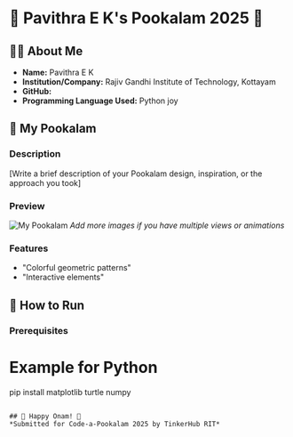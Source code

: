 
# 🌸 Pavithra E K's Pookalam 2025 🌸

## 👨‍💻 About Me
- **Name:** Pavithra E K 
- **Institution/Company:** Rajiv Gandhi Institute of Technology, Kottayam 
- **GitHub:** 
- **Programming Language Used:** Python joy

## 🎨 My Pookalam

### Description
[Write a brief description of your Pookalam design, inspiration, or the approach you took]

### Preview
![My Pookalam](output/pookalam-preview.png)
*Add more images if you have multiple views or animations*

### Features
- "Colorful geometric patterns"
- "Interactive elements"

## 🚀 How to Run

### Prerequisites
# Example for Python
pip install matplotlib turtle numpy
```

## 🎊 Happy Onam! 🎊
*Submitted for Code-a-Pookalam 2025 by TinkerHub RIT*
```



